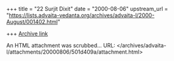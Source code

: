 +++
title = "22 Surjit Dixit"
date = "2000-08-06"
upstream_url = "https://lists.advaita-vedanta.org/archives/advaita-l/2000-August/001402.html"

+++
[Archive link](https://lists.advaita-vedanta.org/archives/advaita-l/2000-August/001402.html)

An HTML attachment was scrubbed...
URL: </archives/advaita-l/attachments/20000806/501d409a/attachment.html>
